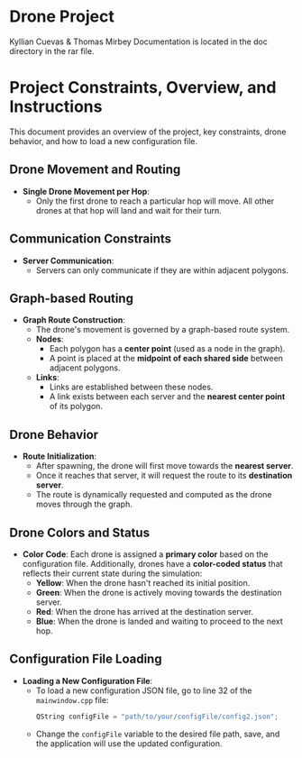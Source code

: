 # Drone Project
Kyllian Cuevas & Thomas Mirbey
Documentation is located in the doc directory in the rar file.
# Project Constraints, Overview, and Instructions

This document provides an overview of the project, key constraints, drone behavior, and how to load a new configuration file.

## Drone Movement and Routing
- **Single Drone Movement per Hop**: 
  - Only the first drone to reach a particular hop will move. All other drones at that hop will land and wait for their turn.

## Communication Constraints
- **Server Communication**: 
  - Servers can only communicate if they are within adjacent polygons.

## Graph-based Routing
- **Graph Route Construction**: 
  - The drone's movement is governed by a graph-based route system.
  - **Nodes**:
    - Each polygon has a **center point** (used as a node in the graph).
    - A point is placed at the **midpoint of each shared side** between adjacent polygons.
  - **Links**:
    - Links are established between these nodes.
    - A link exists between each server and the **nearest center point** of its polygon.

## Drone Behavior
- **Route Initialization**: 
  - After spawning, the drone will first move towards the **nearest server**.
  - Once it reaches that server, it will request the route to its **destination server**.
  - The route is dynamically requested and computed as the drone moves through the graph.

## Drone Colors and Status
- **Color Code**:
  Each drone is assigned a **primary color** based on the configuration file. Additionally, drones have a **color-coded status** that reflects their current state during the simulation:
  - **Yellow**: When the drone hasn't reached its initial position.
  - **Green**: When the drone is actively moving towards the destination server.
  - **Red**: When the drone has arrived at the destination server.
  - **Blue**: When the drone is landed and waiting to proceed to the next hop.

## Configuration File Loading
- **Loading a New Configuration File**:
  - To load a new configuration JSON file, go to line 32 of the `mainwindow.cpp` file:
    ```cpp
    QString configFile = "path/to/your/configFile/config2.json";
    ```
  - Change the `configFile` variable to the desired file path, save, and the application will use the updated configuration.
